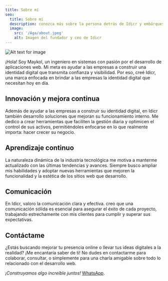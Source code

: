 ```yaml
---
title: Sobre mí
seo:
  title: Sobre mí
  description: conozca más sobre la persona detrás de Idicr y embárquese en un viaje de inspiración y experiencias compartidas.
  image:
    src: '/Aga/about.jpeg'
    alt: Imagen del fundador y ceo de Idicr
---
```


![Alt text for image](/Aga/about.jpeg)

¡Hola! Soy Maykol, un ingeniero en sistemas con pasión por el desarrollo de aplicaciones web. Mi meta es ayudar a las empresas a construir una identidad digital que transmita confianza y visibilidad. Por eso, creé Idicr, una marca enfocada en brindar a las empresas la identidad digital que necesitan hoy en día.

## Innovación y mejora continua

Además de ayudar a las empresas a construir su identidad digital, en Idicr también desarrollo soluciones que mejoran su funcionamiento interno. Me dedico a crear herramientas que faciliten la gestión diaria y optimicen el control de sus activos, permitiéndoles enfocarse en lo que realmente importa: hacer crecer su negocio.

## Aprendizaje continuo

La naturaleza dinámica de la industria tecnológica me motiva a manterme actualizado con las últimas tendencias y avances. Siempre busco ampliar mis habilidades y adoptar nuevas herramientas que mejoren la funcionalidad y la estética de los sitios web que desarrollo.

## Comunicación

En Idicr, valoro la comunicación clara y efectiva. creo que una comunicación sólida es esencial para asegurar el éxito de cada proyecto, trabajando estrechamente con mis clientes para cumplir y superar sus expectativas.

## Contáctame

¿Estás buscando mejorar tu presencia online o llevar tus ideas digitales a la realidad? ¡Me encantaría saber de ti! No dudes en contactarme para colaborar, consultar, o simplemente para una charla amigable sobre todo lo relacionado con el desarrollo web.

_¡Construyamos algo increíble juntos!_ [WhatsApp](https://wa.me/72495763?text=Hola,%20me%20interesa%20tu%20servicio%20de%20identidad%20digital.%20¿Podrían%20darme%20más%20información%20por%20favor?).
